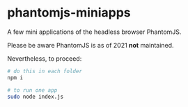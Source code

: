 # phantomjs-miniapps



A few mini applications of the headless browser PhantomJS.

Please be aware PhantomJS is as of 2021 **not** maintained.

Nevertheless, to proceed:

```bash
# do this in each folder
npm i

# to run one app
sudo node index.js
```

